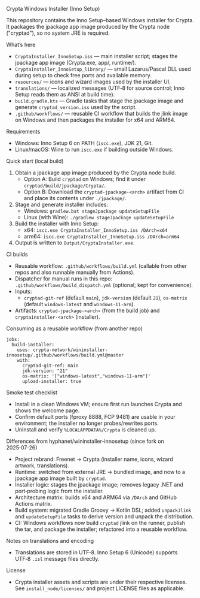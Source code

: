 Crypta Windows Installer (Inno Setup)

This repository contains the Inno Setup–based Windows installer for Crypta. It packages the jpackage app image produced by the Crypta node ("cryptad"), so no system JRE is required.

What’s here
- `CryptaInstaller_InnoSetup.iss` — main installer script; stages the jpackage app image (Crypta.exe, app/, runtime/).
- `CryptaInstaller_InnoSetup_library/` — small Lazarus/Pascal DLL used during setup to check free ports and available memory.
- `resources/` — icons and wizard images used by the installer UI.
- `translations/` — localized messages (UTF‑8 for source control; Inno Setup reads them as ANSI at build time).
- `build.gradle.kts` — Gradle tasks that stage the jpackage image and generate `cryptad_version.iss` used by the script.
- `.github/workflows/` — reusable CI workflow that builds the jlink image on Windows and then packages the installer for x64 and ARM64.

Requirements
- Windows: Inno Setup 6 on PATH (`iscc.exe`), JDK 21, Git.
- Linux/macOS: Wine to run `iscc.exe` if building outside Windows.

Quick start (local build)
1) Obtain a jpackage app image produced by the Crypta node build.
   - Option A: Build `cryptad` on Windows; find it under `cryptad/build/jpackage/Crypta/`.
   - Option B: Download the `cryptad-jpackage-<arch>` artifact from CI and place its contents under `./jpackage/`.
2) Stage and generate installer includes:
   - Windows: `gradlew.bat stageJpackage updateSetupFile`
   - Linux (with Wine): `./gradlew stageJpackage updateSetupFile`
3) Build the installer with Inno Setup:
   - x64:   `iscc.exe CryptaInstaller_InnoSetup.iss /DArch=x64`
   - arm64: `iscc.exe CryptaInstaller_InnoSetup.iss /DArch=arm64`
4) Output is written to `Output/CryptaInstaller.exe`.

CI builds
- Reusable workflow: `.github/workflows/build.yml` (callable from other repos and also runnable manually from Actions).
- Dispatcher for manual runs in this repo: `.github/workflows/build_dispatch.yml` (optional; kept for convenience).
- Inputs:
  - `cryptad-git-ref` (default `main`), `jdk-version` (default `21`), `os-matrix` (default `windows-latest` and `windows-11-arm`).
- Artifacts: `cryptad-jpackage-<arch>` (from the build job) and `cryptainstaller-<arch>` (installer).

Consuming as a reusable workflow (from another repo)
```
jobs:
  build-installer:
    uses: crypta-network/wininstaller-innosetup/.github/workflows/build.yml@master
    with:
      cryptad-git-ref: main
      jdk-version: "21"
      os-matrix: '["windows-latest","windows-11-arm"]'
      upload-installer: true
```

Smoke test checklist
- Install in a clean Windows VM; ensure first run launches Crypta and shows the welcome page.
- Confirm default ports (fproxy 8888, FCP 9481) are usable in your environment; the installer no longer probes/rewrites ports.
- Uninstall and verify `%LOCALAPPDATA%/Crypta` is cleaned up.

Differences from hyphanet/wininstaller-innosetup (since fork on 2025‑07‑26)
- Project rebrand: Freenet → Crypta (installer name, icons, wizard artwork, translations).
- Runtime: switched from external JRE → bundled image, and now to a jpackage app image built by `cryptad`.
- Installer logic: stages the jpackage image; removes legacy .NET and port‑probing logic from the installer.
- Architecture matrix: builds x64 and ARM64 via `/DArch` and GitHub Actions matrix.
- Build system: migrated Gradle Groovy → Kotlin DSL; added `unpackJlink` and `updateSetupFile` tasks to derive version and unpack the distribution.
- CI: Windows workflows now build `cryptad` jlink on the runner, publish the tar, and package the installer; refactored into a reusable workflow.

Notes on translations and encoding
- Translations are stored in UTF‑8. Inno Setup 6 (Unicode) supports UTF‑8 `.isl` message files directly.

License
- Crypta installer assets and scripts are under their respective licenses. See `install_node/licenses/` and project LICENSE files as applicable.
